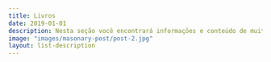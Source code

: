 ```yaml
---
title: Livros
date: 2019-01-01
description: Nesta seção você encontrará informações e conteúdo de muitos livros que tocarão seu coração.
image: "images/masonary-post/post-2.jpg"
layout: list-description
---
```


